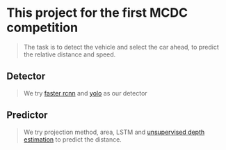 # This project for the first MCDC competition
> The task is to detect the vehicle and select the car ahead, to predict the relative distance and speed.

## Detector
> We try [faster rcnn](https://github.com/endernewton/tf-faster-rcnn) and [yolo](https://pjreddie.com/darknet/yolo/) as our detector

## Predictor
> We try projection method, area, LSTM and [unsupervised depth estimation](https://github.com/mrharicot/monodepth) to predict the distance.